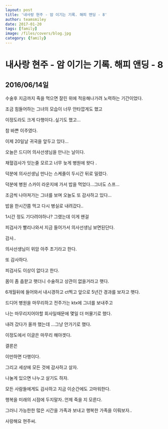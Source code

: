 ```yaml
---
layout: post
title: '내사랑 현주 - 암 이기는 기록. 해피 앤딩 - 8' 
author: teamsmiley 
date: 2017-01-20
tags: [family]
image: /files/covers/blog.jpg
category: {family}
---
```


# 내사랑 현주 - 암 이기는 기록. 해피 앤딩 - 8

## 2016/06/14일

수술후 지금까지 죽을 먹으면 잘린 위에 적응해나가려 노력하는 기간이었다.

조금 힘들어하는 그녀의 모습이 너무 안타깝게도 했고 

이정도라도 크게 다행이다..싶기도 했고…

참 바쁜 이주였다.

이제 20일날 귀국을 앞두고 있다…

오늘은 드디어 의사선생님을 만나는 날이다.

채혈검사가 잇는줄 모르고 너무 늦게 병원에 왓다 .

덕분에 의사선생님 만나는 스케줄이 두시간 뒤로 밀렸다.

덕분에 병원 스카이 라운지에 가서 밥을 먹었다...그녀도 스프…

조금씩 나아져가는 그녀를 보며 오늘도 또 감사하고 있다…

밥을 한시간쯤 먹고  다시 병실로 내려갔다..

1시간 정도 기다려야하나? 그랬는데 이게 왠걸

피검사가 빨리나와서 지금 들어가서 의사선생님 보면된단다.

감사..

의사선생님이 위암 아주 초기라고 한다.

또 감사하다.

피검사도 이상이 없다고 한다.

몸이 좀 춥핟고 햇더니 수술하고 상관이 없을거라고 햇다.

6개월뒤에 들어와서 내시경하고 ct찍고 앞으로 5년간 경과를 보자고 햇다.

드디어 병원을 마무리하고 전주가는 ktx에 그녀를 보내주고 

나는 마무리지어야할 회사일때문에 몇일 더 머물기로 했다.

내려 갔다가 올까 했는데 ...그냥  안가기로 했다.

이정도에서 이글은 마무리 해야겟다.

결론은 

이만하면 다행이다.

그리고 세상에 모든 것에 감사하고 살자.

나눌게 있으면 나누고 살기도 하자.

모든 사람들에게도 감사하고 지금 이순간에도 고마워한다.

행복을 미래의 시점에 두지말자..언제 죽을 지 모른다.

그러니 가능한한 많은 시간을 가족과 보내고 행복한 가족을 이뤄보자..

사랑해요 현주씨.




